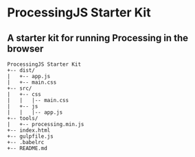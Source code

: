 # ProcessingJS Starter Kit
## A starter kit for running Processing in the browser

```
ProcessingJS Starter Kit
+-- dist/
|   +-- app.js
|   +-- main.css
+-- src/
|   +-- css
|   |   |-- main.css
|   +-- js
|   |   |-- app.js
+-- tools/
|   +-- processing.min.js
+-- index.html
+-- gulpfile.js
+-- .babelrc
+-- README.md
```
